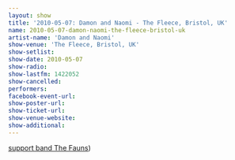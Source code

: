 ```yaml
---
layout: show
title: '2010-05-07: Damon and Naomi - The Fleece, Bristol, UK'
name: 2010-05-07-damon-naomi-the-fleece-bristol-uk
artist-name: 'Damon and Naomi'
show-venue: 'The Fleece, Bristol, UK'
show-setlist: 
show-date: 2010-05-07
show-radio: 
show-lastfm: 1422052
show-cancelled: 
performers: 
facebook-event-url: 
show-poster-url: 
show-ticket-url: 
show-venue-website: 
show-additional: 
---
```


<a href="http://blogs.myspace.com/index.cfm?fuseaction=blog.view&friendId=127636392&blogId=526427366">support band The Fauns</a>)